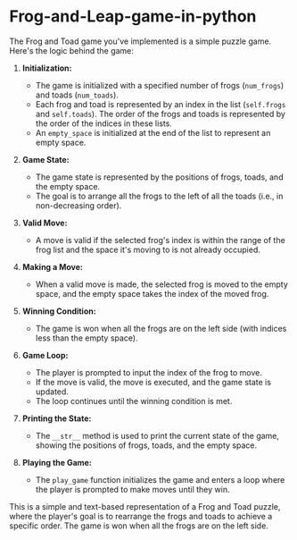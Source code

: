 # Frog-and-Leap-game-in-python
The Frog and Toad game you've implemented is a simple puzzle game. Here's the logic behind the game:

1. **Initialization:**
   - The game is initialized with a specified number of frogs (`num_frogs`) and toads (`num_toads`).
   - Each frog and toad is represented by an index in the list (`self.frogs` and `self.toads`). The order of the frogs and toads is represented by the order of the indices in these lists.
   - An `empty_space` is initialized at the end of the list to represent an empty space.

2. **Game State:**
   - The game state is represented by the positions of frogs, toads, and the empty space.
   - The goal is to arrange all the frogs to the left of all the toads (i.e., in non-decreasing order).

3. **Valid Move:**
   - A move is valid if the selected frog's index is within the range of the frog list and the space it's moving to is not already occupied.

4. **Making a Move:**
   - When a valid move is made, the selected frog is moved to the empty space, and the empty space takes the index of the moved frog.

5. **Winning Condition:**
   - The game is won when all the frogs are on the left side (with indices less than the empty space).

6. **Game Loop:**
   - The player is prompted to input the index of the frog to move.
   - If the move is valid, the move is executed, and the game state is updated.
   - The loop continues until the winning condition is met.

7. **Printing the State:**
   - The `__str__` method is used to print the current state of the game, showing the positions of frogs, toads, and the empty space.

8. **Playing the Game:**
   - The `play_game` function initializes the game and enters a loop where the player is prompted to make moves until they win.

This is a simple and text-based representation of a Frog and Toad puzzle, where the player's goal is to rearrange the frogs and toads to achieve a specific order. The game is won when all the frogs are on the left side.
